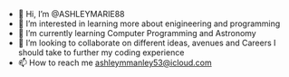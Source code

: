 - 👋 Hi, I’m @ASHLEYMARIE88
- 👀 I’m interested in learning more about enigineering and programming
- 🌱 I’m currently learning Computer Programming and Astronomy 
- 💞️ I’m looking to collaborate on different ideas, avenues and Careers I should take to further my coding experience
- 📫 How to reach me ashleymmanley53@icloud.com

<!---
ASHLEYMARIE88/ASHLEYMARIE88 is a ✨ special ✨ repository because its `README.md` (this file) appears on your GitHub profile.
You can click the Preview link to take a look at your changes.
--->
